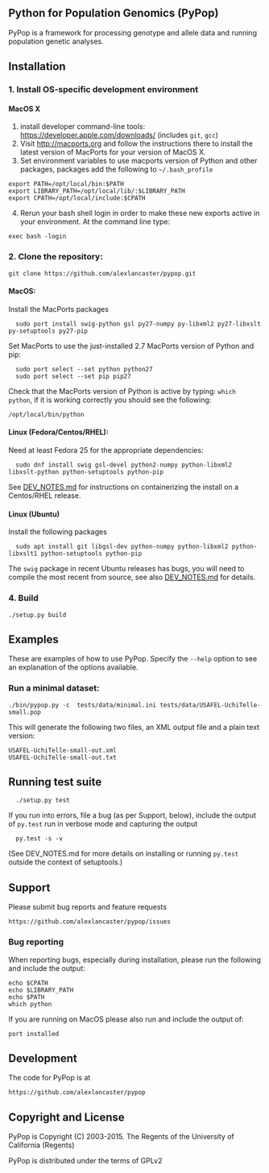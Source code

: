 ## Python for Population Genomics (PyPop)

PyPop is a framework for processing genotype and allele data and running population genetic analyses.

## Installation

### 1. Install OS-specific development environment

#### MacOS X

1. install developer command-line tools: https://developer.apple.com/downloads/  (includes ```git```, ```gcc```)
2. Visit http://macports.org and follow the instructions there to install the latest version of MacPorts for your version of MacOS X.
3. Set environment variables to use macports version of Python and other packages, packages add the following to ```~/.bash_profile```

```
export PATH=/opt/local/bin:$PATH
export LIBRARY_PATH=/opt/local/lib/:$LIBRARY_PATH
export CPATH=/opt/local/include:$CPATH
```

4. Rerun your bash shell login in order to make these new exports active in your environment.  At the command line type: 

```
exec bash -login
```

### 2. Clone the repository:

    git clone https://github.com/alexlancaster/pypop.git
  
#### MacOS:

Install the MacPorts packages

      sudo port install swig-python gsl py27-numpy py-libxml2 py27-libxslt py-setuptools py27-pip
      
Set MacPorts to use the just-installed 2.7 MacPorts version of Python and pip:

      sudo port select --set python python27
      sudo port select --set pip pip27

Check that the MacPorts version of Python is active by typing: ```which python```, if it is working correctly you should see the following:

```
/opt/local/bin/python
```

#### Linux (Fedora/Centos/RHEL): 

Need at least Fedora 25 for the appropriate dependencies:

      sudo dnf install swig gsl-devel python2-numpy python-libxml2 libxslt-python python-setuptools python-pip

See [DEV_NOTES.md](DEV_NOTES.md) for instructions on containerizing the install on a Centos/RHEL release.

#### Linux (Ubuntu)

Install the following packages

      sudo apt install git libgsl-dev python-numpy python-libxml2 python-libxslt1 python-setuptools python-pip

The ```swig``` package in recent Ubuntu releases has bugs, you will need to compile the most recent from source, see also [DEV_NOTES.md](DEV_NOTES.md) for details.

### 4. Build

    ./setup.py build

## Examples

These are examples of how to use PyPop. Specify the `--help` option to see an
explanation of the options available.

### Run a minimal dataset:

    ./bin/pypop.py -c  tests/data/minimal.ini tests/data/USAFEL-UchiTelle-small.pop

This will generate the following two files, an XML output file and a plain text version:

    USAFEL-UchiTelle-small-out.xml
    USAFEL-UchiTelle-small-out.txt

## Running test suite

      ./setup.py test

If you run into errors, file a bug (as per Support, below), include the output of ```py.test``` run in verbose mode and capturing the output

      py.test -s -v

(See DEV_NOTES.md for more details on installing or running ```py.test``` outside the context of setuptools.)

## Support

Please submit bug reports and feature requests

    https://github.com/alexlancaster/pypop/issues

### Bug reporting

When reporting bugs, especially during installation, please run the following and include the output:

    echo $CPATH
    echo $LIBRARY_PATH
    echo $PATH
    which python

If you are running on MacOS please also run and include the output of:

    port installed

## Development

The code for PyPop is at

    https://github.com/alexlancaster/pypop

## Copyright and License

PyPop is Copyright (C) 2003-2015. The Regents of the University of California (Regents)

PyPop is distributed under the terms of GPLv2
